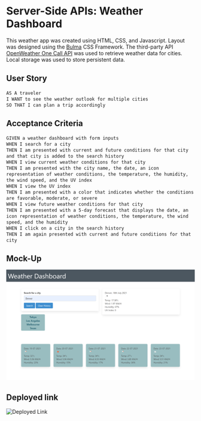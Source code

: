 # Server-Side APIs: Weather Dashboard

This weather app was created using HTML, CSS, and Javascript. Layout was designed using the [Bulma](https://bulma.io/) CSS Framework.
The third-party API [OpenWeather One Call API](https://openweathermap.org/api/one-call-api) was used to retrieve weather data for cities. Local storage was used to store persistent data. 

## User Story

```
AS A traveler
I WANT to see the weather outlook for multiple cities
SO THAT I can plan a trip accordingly
```

## Acceptance Criteria

```
GIVEN a weather dashboard with form inputs
WHEN I search for a city
THEN I am presented with current and future conditions for that city and that city is added to the search history
WHEN I view current weather conditions for that city
THEN I am presented with the city name, the date, an icon representation of weather conditions, the temperature, the humidity, the wind speed, and the UV index
WHEN I view the UV index
THEN I am presented with a color that indicates whether the conditions are favorable, moderate, or severe
WHEN I view future weather conditions for that city
THEN I am presented with a 5-day forecast that displays the date, an icon representation of weather conditions, the temperature, the wind speed, and the humidity
WHEN I click on a city in the search history
THEN I am again presented with current and future conditions for that city
```

## Mock-Up

![Screenshot of the weather app](./assets/screencapture-file-C-weatherappv2-index-html-2021-07-18-20_56_46.png)

## Deployed link 
![Deployed Link](https://amirene.github.io/weatherdashboard/)

